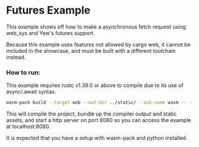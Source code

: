 # Futures Example
This example shows off how to make a asynchronous fetch request using web_sys and Yew's futures support.

Because this example uses features not allowed by cargo web, it cannot be included in the showcase, and must be built with a different toolchain instead.

### How to run:
This example requires rustc v1.39.0 or above to compile due to its use of async/.await syntax.

```sh
wasm-pack build --target web --out-dir ../static/ --out-name wasm -- --features (web_sys|std_web) && python -m SimpleHTTPServer 8080
```
This will compile the project, bundle up the compiler output and static assets, and start a http server on port 8080 so you can access the example at localhost:8080.

It is expected that you have a setup with wasm-pack and python installed.
